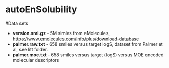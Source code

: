 # autoEnSolubility

#Data sets

- **version.smi.gz** - 5M simles from eMolecules, https://www.emolecules.com/info/plus/download-database
- **palmer.raw.txt** - 658 smiles versus target logS, dataset from Palmer et al, see litt folder.
- **palmer.moe.txt** - 658 smiles versus target (logS) versus MOE encoded molecular descriptors
